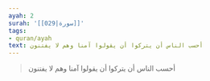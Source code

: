 ```yaml
---
ayah: 2
surah: '[[029|سورة]]'
tags:
- quran/ayah
text: أحسب الناس أن يتركوا أن يقولوا آمنا وهم لا يفتنون
---
```

> أحسب الناس أن يتركوا أن يقولوا آمنا وهم لا يفتنون
